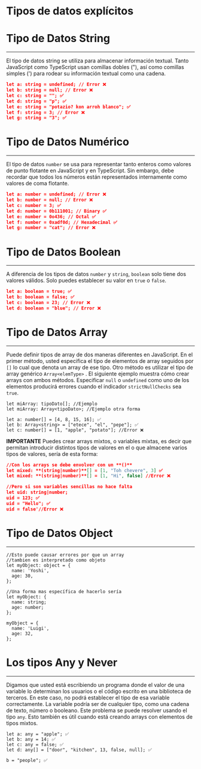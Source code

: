 # Tipos de datos explícitos

# **Tipo de Datos String**

---

El tipo de datos string se utiliza para almacenar información textual. Tanto JavaScript como TypeScript usan comillas dobles ("), así como comillas simples (') para rodear su información textual como una cadena.

```json
let a: string = undefined; // Error ❌
let b: string = null; // Error ❌
let c: string = ""; ✅
let d: string = "p"; ✅
let e: string = "potazio? kon arroh blanco"; ✅
let f: string = 3; // Error ❌
let g: string = "3"; ✅
```

# **Tipo de Datos Numérico**

---

El tipo de datos `number` se usa para representar tanto enteros como valores de punto flotante en JavaScript y en TypeScript. Sin embargo, debe recordar que todos los números están representados internamente como valores de coma flotante.

```json
let a: number = undefined; // Error ❌
let b: number = null; // Error ❌
let c: number = 3; ✅
let d: number = 0b111001; // Binary ✅
let e: number = 0o436; // Octal ✅
let f: number = 0xadf0d; // Hexadecimal ✅
let g: number = "cat"; // Error ❌
```

# **Tipo de Datos Boolean**

---

A diferencia de los tipos de datos `number` y `string`, `boolean` solo tiene dos valores válidos. Solo puedes establecer su valor en `true` o `false`.

```json
let a: boolean = true; ✅
let b: boolean = false; ✅
let c: boolean = 23; // Error ❌
let d: boolean = "blue"; // Error ❌
```

# **Tipo de Datos Array**

---

Puede definir tipos de array de dos maneras diferentes en JavaScript. En el primer método, usted especifica el tipo de elementos de array seguidos por `[]` lo cual que denota un array de ese tipo. Otro método es utilizar el tipo de array genérico `Array<elemType>` . El siguiente ejemplo muestra cómo crear arrays con ambos métodos. Especificar `null` o `undefined` como uno de los elementos producirá errores cuando el indicador `strictNullChecks` sea `true`.

```tsx
let miArray: tipoDato[]; //Ejemplo
let miArray: Array<tipoDato>; //Ejemplo otra forma

let a: number[] = [4, 8, 15, 16]; ✅
let b: Array<string> = ["etece", "el", "pepe"]; ✅
let c: number[] = [1, "apple", "potato"]; //Error ❌
```

**IMPORTANTE**
Puedes crear arrays mixtos, o variables mixtas, es decir que permitan introducir distintos tipos de valores en el o que almacene varios tipos de valores, sería de esta forma:

```json
//Con los arrays se debe envolver con un **()**
let mixed: **(string|number)**[] = [1, "Toh chevere", 3] ✅
let mixed: **(string|number)**[] = [1, "Hi", false] //Error ❌

//Pero si son variables sencillas no hace falta
let uid: string|number;
uid = 123; ✅
uid = "Hello"; ✅
uid = false'//Error ❌
```

# **Tipo de Datos Object**

---

```tsx
//Esto puede causar errores por que un array
//tambien es interpretado como objeto
let myObject: object = {
  name: 'Yoshi',
  age: 30,
};

//Una forma mas específica de hacerlo sería
let myObject: {
  name: string;
  age: number;
};

myObject = {
  name: 'Luigi',
  age: 32,
};
```

# **Los tipos Any y Never**

---

Digamos que usted está escribiendo un programa donde el valor de una variable lo determinan los usuarios o el código escrito en una biblioteca de terceros. En este caso, no podrá establecer el tipo de esa variable correctamente. La variable podría ser de cualquier tipo, como una cadena de texto, número o booleano. Este problema se puede resolver usando el tipo `any`. Esto también es útil cuando está creando arrays con elementos de tipos mixtos.

```tsx
let a: any = "apple"; ✅
let b: any = 14; ✅
let c: any = false; ✅
let d: any[] = ["door", "kitchen", 13, false, null]; ✅

b = "people"; ✅
```
